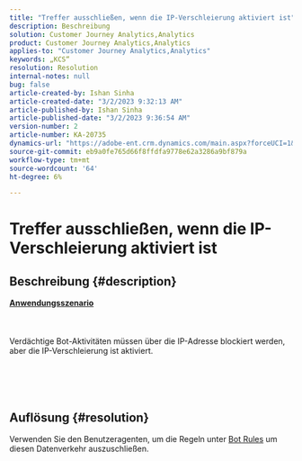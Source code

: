```yaml
---
title: "Treffer ausschließen, wenn die IP-Verschleierung aktiviert ist"
description: Beschreibung
solution: Customer Journey Analytics,Analytics
product: Customer Journey Analytics,Analytics
applies-to: "Customer Journey Analytics,Analytics"
keywords: „KCS“
resolution: Resolution
internal-notes: null
bug: false
article-created-by: Ishan Sinha
article-created-date: "3/2/2023 9:32:13 AM"
article-published-by: Ishan Sinha
article-published-date: "3/2/2023 9:36:54 AM"
version-number: 2
article-number: KA-20735
dynamics-url: "https://adobe-ent.crm.dynamics.com/main.aspx?forceUCI=1&pagetype=entityrecord&etn=knowledgearticle&id=fddbe11a-ddb8-ed11-83fe-6045bd0065f9"
source-git-commit: eb9a0fe765d66f8ffdfa9778e62a3286a9bf879a
workflow-type: tm+mt
source-wordcount: '64'
ht-degree: 6%

---
```


# Treffer ausschließen, wenn die IP-Verschleierung aktiviert ist

## Beschreibung {#description}

<u><b>Anwendungsszenario</b></u><br><br> <br><br>Verdächtige Bot-Aktivitäten müssen über die IP-Adresse blockiert werden, aber die IP-Verschleierung ist aktiviert.<br><br> <br><br> 

## Auflösung {#resolution}

Verwenden Sie den Benutzeragenten, um die Regeln unter [Bot Rules](https://experienceleague.adobe.com/docs/analytics/admin/admin-tools/manage-report-suites/edit-report-suite/report-suite-general/bot-removal/bot-rules.html?lang=en) um diesen Datenverkehr auszuschließen.